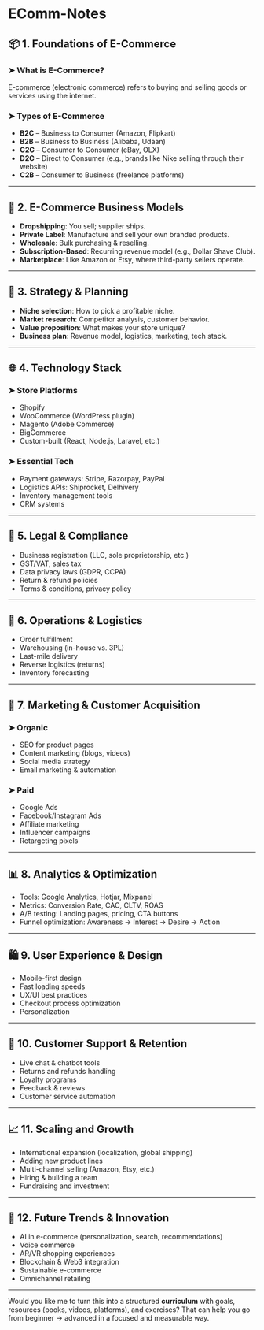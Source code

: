 # EComm-Notes

## 📦 1. **Foundations of E-Commerce**

### ➤ What is E-Commerce?

E-commerce (electronic commerce) refers to buying and selling goods or services using the internet.

### ➤ Types of E-Commerce

* **B2C** – Business to Consumer (Amazon, Flipkart)
* **B2B** – Business to Business (Alibaba, Udaan)
* **C2C** – Consumer to Consumer (eBay, OLX)
* **D2C** – Direct to Consumer (e.g., brands like Nike selling through their website)
* **C2B** – Consumer to Business (freelance platforms)

---

## 🛒 2. **E-Commerce Business Models**

* **Dropshipping**: You sell; supplier ships.
* **Private Label**: Manufacture and sell your own branded products.
* **Wholesale**: Bulk purchasing & reselling.
* **Subscription-Based**: Recurring revenue model (e.g., Dollar Shave Club).
* **Marketplace**: Like Amazon or Etsy, where third-party sellers operate.

---

## 🧠 3. **Strategy & Planning**

* **Niche selection**: How to pick a profitable niche.
* **Market research**: Competitor analysis, customer behavior.
* **Value proposition**: What makes your store unique?
* **Business plan**: Revenue model, logistics, marketing, tech stack.

---

## 🌐 4. **Technology Stack**

### ➤ Store Platforms

* Shopify
* WooCommerce (WordPress plugin)
* Magento (Adobe Commerce)
* BigCommerce
* Custom-built (React, Node.js, Laravel, etc.)

### ➤ Essential Tech

* Payment gateways: Stripe, Razorpay, PayPal
* Logistics APIs: Shiprocket, Delhivery
* Inventory management tools
* CRM systems

---

## 🧾 5. **Legal & Compliance**

* Business registration (LLC, sole proprietorship, etc.)
* GST/VAT, sales tax
* Data privacy laws (GDPR, CCPA)
* Return & refund policies
* Terms & conditions, privacy policy

---

## 🚚 6. **Operations & Logistics**

* Order fulfillment
* Warehousing (in-house vs. 3PL)
* Last-mile delivery
* Reverse logistics (returns)
* Inventory forecasting

---

## 📣 7. **Marketing & Customer Acquisition**

### ➤ Organic

* SEO for product pages
* Content marketing (blogs, videos)
* Social media strategy
* Email marketing & automation

### ➤ Paid

* Google Ads
* Facebook/Instagram Ads
* Affiliate marketing
* Influencer campaigns
* Retargeting pixels

---

## 📊 8. **Analytics & Optimization**

* Tools: Google Analytics, Hotjar, Mixpanel
* Metrics: Conversion Rate, CAC, CLTV, ROAS
* A/B testing: Landing pages, pricing, CTA buttons
* Funnel optimization: Awareness → Interest → Desire → Action

---

## 🛍️ 9. **User Experience & Design**

* Mobile-first design
* Fast loading speeds
* UX/UI best practices
* Checkout process optimization
* Personalization

---

## 💬 10. **Customer Support & Retention**

* Live chat & chatbot tools
* Returns and refunds handling
* Loyalty programs
* Feedback & reviews
* Customer service automation

---

## 📈 11. **Scaling and Growth**

* International expansion (localization, global shipping)
* Adding new product lines
* Multi-channel selling (Amazon, Etsy, etc.)
* Hiring & building a team
* Fundraising and investment

---

## 🤖 12. **Future Trends & Innovation**

* AI in e-commerce (personalization, search, recommendations)
* Voice commerce
* AR/VR shopping experiences
* Blockchain & Web3 integration
* Sustainable e-commerce
* Omnichannel retailing

---

Would you like me to turn this into a structured **curriculum** with goals, resources (books, videos, platforms), and exercises? That can help you go from beginner → advanced in a focused and measurable way.
